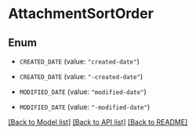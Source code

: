 # AttachmentSortOrder

## Enum


* `CREATED_DATE` (value: `"created-date"`)

* `CREATED_DATE` (value: `"-created-date"`)

* `MODIFIED_DATE` (value: `"modified-date"`)

* `MODIFIED_DATE` (value: `"-modified-date"`)


[[Back to Model list]](../README.md#documentation-for-models) [[Back to API list]](../README.md#documentation-for-api-endpoints) [[Back to README]](../README.md)


